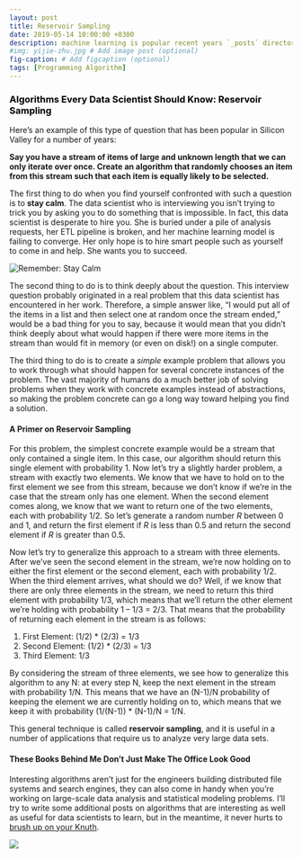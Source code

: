 ```yaml
---
layout: post
title: Reservoir Sampling
date: 2019-05-14 10:00:00 +0300
description: machine learning is popular recent years `_posts` directory. Go ahead and edit it and re-build the site to see your changes. # Add post description (optional)
#img: yijie-zhu.jpg # Add image post (optional)
fig-caption: # Add figcaption (optional)
tags: [Programming Algorithm]
---
```


### <font color='black'>Algorithms Every Data Scientist Should Know: Reservoir Sampling</font>

Here’s an example of this type of question that has been popular in Silicon Valley for a number of years: 

**Say you have a stream of items of large and unknown length that we can only iterate over once. Create an algorithm that randomly chooses an item from this stream such that each item is equally likely to be selected.**

The first thing to do when you find yourself confronted with such a question is to **stay calm**. The data scientist who is interviewing you isn’t trying to trick you by asking you to do something that is impossible. In fact, this data scientist is desperate to hire you. She is buried under a pile of analysis requests, her ETL pipeline is broken, and her machine learning model is failing to converge. Her only hope is to hire smart people such as yourself to come in and help. She wants you to succeed.

![Remember: Stay Calm]({{site.baseurl}}/assets/img/Beaker_muppet.jpg)

The second thing to do is to think deeply about the question. This interview question probably originated in a real problem that this data scientist has encountered in her work. Therefore, a simple answer like, “I would put all of the items in a list and then select one at random once the stream ended,” would be a bad thing for you to say, because it would mean that you didn’t think deeply about what would happen if there were more items in the stream than would fit in memory (or even on disk!) on a single computer.

The third thing to do is to create a *simple* example problem that allows you to work through what should happen for several concrete instances of the problem. The vast majority of humans do a much better job of solving problems when they work with concrete examples instead of abstractions, so making the problem concrete can go a long way toward helping you find a solution.

#### A Primer on Reservoir Sampling

For this problem, the simplest concrete example would be a stream that only contained a single item. In this case, our algorithm should return this single element with probability 1. Now let’s try a slightly harder problem, a stream with exactly two elements. We know that we have to hold on to the first element we see from this stream, because we don’t know if we’re in the case that the stream only has one element. When the second element comes along, we know that we want to return one of the two elements, each with probability 1/2. So let’s generate a random number *R* between 0 and 1, and return the first element if *R* is less than 0.5 and return the second element if *R* is greater than 0.5.

Now let’s try to generalize this approach to a stream with three elements. After we’ve seen the second element in the stream, we’re now holding on to either the first element or the second element, each with probability 1/2. When the third element arrives, what should we do? Well, if we know that there are only three elements in the stream, we need to return this third element with probability 1/3, which means that we’ll return the other element we’re holding with probability 1 – 1/3 = 2/3. That means that the probability of returning each element in the stream is as follows:

1. First Element: (1/2) * (2/3) = 1/3
2. Second Element: (1/2) * (2/3) = 1/3
3. Third Element: 1/3

By considering the stream of three elements, we see how to generalize this algorithm to any N: at every step N, keep the next element in the stream with probability 1/N. This means that we have an (N-1)/N probability of keeping the element we are currently holding on to, which means that we keep it with probability (1/(N-1)) * (N-1)/N = 1/N.

This general technique is called **reservoir sampling**, and it is useful in a number of applications that require us to analyze very large data sets.

#### These Books Behind Me Don’t Just Make The Office Look Good

Interesting algorithms aren’t just for the engineers building distributed file systems and search engines, they can also come in handy when you’re working on large-scale data analysis and statistical modeling problems. I’ll try to write some additional posts on algorithms that are interesting as well as useful for data scientists to learn, but in the meantime, it never hurts to [brush up on your Knuth](http://en.wikipedia.org/wiki/The_Art_of_Computer_Programming).

![]({{site.baseurl}}/assets/img/Knuth_books.jpg)

